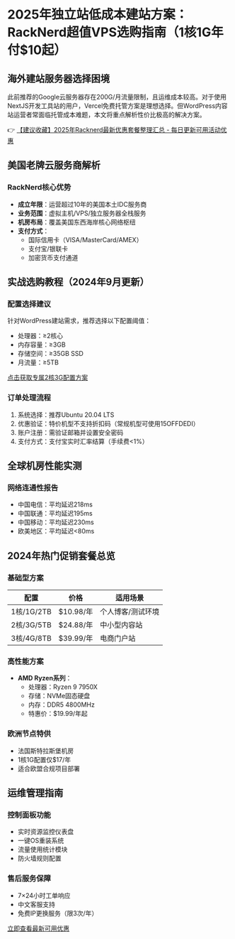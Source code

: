 # 2025年独立站低成本建站方案：RackNerd超值VPS选购指南（1核1G年付$10起）

## 海外建站服务器选择困境
此前推荐的Google云服务器存在200G/月流量限制，且运维成本较高。对于使用NextJS开发工具站的用户，Vercel免费托管方案是理想选择。但WordPress内容站运营者常面临托管成本难题，本文将重点解析性价比极高的解决方案。

👉 [【建议收藏】2025年Racknerd最新优惠套餐整理汇总 - 每日更新可用活动优惠](https://bit.ly/Rack_Nerd)

## 美国老牌云服务商解析
### RackNerd核心优势
- **成立年限**：运营超过10年的美国本土IDC服务商
- **业务范围**：虚拟主机/VPS/独立服务器全栈服务
- **机房布局**：覆盖美国东西海岸核心网络枢纽
- **支付方式**：
  - 国际信用卡（VISA/MasterCard/AMEX）
  - 支付宝/银联卡
  - 加密货币支付通道

## 实战选购教程（2024年9月更新）
### 配置选择建议
针对WordPress建站需求，推荐选择以下配置阈值：
- 处理器：≥2核心
- 内存容量：≥3GB
- 存储空间：≥35GB SSD
- 月流量：≥5TB

[点击获取专属2核3G配置方案](https://bit.ly/Rack_Nerd)

### 订单处理流程
1. 系统选择：推荐Ubuntu 20.04 LTS
2. 优惠验证：特价机型不支持折扣码（常规机型可使用15OFFDEDI）
3. 账户注册：需验证邮箱并设置安全密码
4. 支付方式：支付宝实时汇率结算（手续费<1%）

## 全球机房性能实测
### 网络连通性报告
- 中国电信：平均延迟218ms
- 中国联通：平均延迟195ms
- 中国移动：平均延迟230ms
- 欧美地区：平均延迟<80ms

## 2024年热门促销套餐总览
### 基础型方案
| 配置        | 价格       | 适用场景         |
|-------------|------------|------------------|
| 1核/1G/2TB  | $10.98/年  | 个人博客/测试环境 |
| 2核/3G/5TB  | $24.88/年  | 中小型内容站     |
| 3核/4G/8TB  | $39.99/年  | 电商门户站       |

### 高性能方案
- **AMD Ryzen系列**：
  - 处理器：Ryzen 9 7950X
  - 存储：NVMe固态硬盘
  - 内存：DDR5 4800MHz
  - 特惠价：$19.99/年起

### 欧洲节点特供
- 法国斯特拉斯堡机房
- 1核1G配置仅$17/年
- 适合欧盟合规项目部署

## 运维管理指南
### 控制面板功能
- 实时资源监控仪表盘
- 一键OS重装系统
- 流量使用统计模块
- 防火墙规则配置

### 售后服务保障
- 7×24小时工单响应
- 中文客服支持
- 免费IP更换服务（限3次/年）

[立即查看最新可用优惠](https://bit.ly/Rack_Nerd)